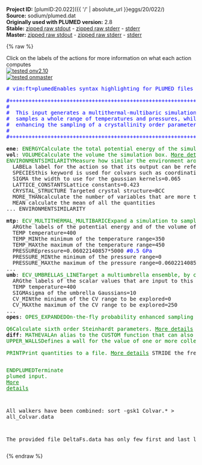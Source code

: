 **Project ID:** [plumID:20.022]({{ '/' | absolute_url }}eggs/20/022/)  
**Source:** sodium/plumed.dat  
**Originally used with PLUMED version:** 2.8  
**Stable:** [zipped raw stdout](plumed.dat.plumed.stdout.txt.zip) - [zipped raw stderr](plumed.dat.plumed.stderr.txt.zip) - [stderr](plumed.dat.plumed.stderr)  
**Master:** [zipped raw stdout](plumed.dat.plumed_master.stdout.txt.zip) - [zipped raw stderr](plumed.dat.plumed_master.stderr.txt.zip) - [stderr](plumed.dat.plumed_master.stderr)  

{% raw %}
<div class="plumedpreheader">
<div class="headerInfo" id="value_details_data/sodium/plumed.dat"> Click on the labels of the actions for more information on what each action computes </div>
<div class="containerBadge">
<div class="headerBadge"><a href="plumed.dat.plumed.stderr"><img src="https://img.shields.io/badge/v2.10-passing-green.svg" alt="tested onv2.10" /></a></div>
<div class="headerBadge"><a href="plumed.dat.plumed_master.stderr"><img src="https://img.shields.io/badge/master-passing-green.svg" alt="tested onmaster" /></a></div>
</div>
</div>
<pre class="plumedlisting">
<span class="plumedtooltip" style="color:blue"># vim:ft=plumed<span class="right">Enables syntax highlighting for PLUMED files in vim. See <a href="https://www.plumed.org/doc-master/user-doc/html/vim">here for more details. </a><i></i></span></span>
<br/><span style="color:blue" class="comment">#+++++++++++++++++++++++++++++++++++++++++++++++++++++++++++++++++++#</span>
<span style="color:blue" class="comment">#                                                                   #</span>
<span style="color:blue" class="comment">#  This input generates a multithermal-multibaric simulation that   #</span>
<span style="color:blue" class="comment">#  samples a whole range of temperatures and pressures, while also  #</span>
<span style="color:blue" class="comment">#  enhancing the sampling of a crystallinity order parameter        #</span>
<span style="color:blue" class="comment">#                                                                   #</span>
<span style="color:blue" class="comment">#+++++++++++++++++++++++++++++++++++++++++++++++++++++++++++++++++++#</span>
<br/><b name="data/sodium/plumed.datene" onclick='showPath("data/sodium/plumed.dat","data/sodium/plumed.datene","data/sodium/plumed.datene","brown")'>ene</b>: <span class="plumedtooltip" style="color:green">ENERGY<span class="right">Calculate the total potential energy of the simulation box. <a href="https://www.plumed.org/doc-master/user-doc/html/ENERGY" style="color:green">More details</a><i></i></span></span>
<span style="display:none;" id="data/sodium/plumed.datene">The ENERGY action with label <b>ene</b> calculates something</span><b name="data/sodium/plumed.datvol" onclick='showPath("data/sodium/plumed.dat","data/sodium/plumed.datvol","data/sodium/plumed.datvol","brown")'>vol</b>: <span class="plumedtooltip" style="color:green">VOLUME<span class="right">Calculate the volume the simulation box. <a href="https://www.plumed.org/doc-master/user-doc/html/VOLUME" style="color:green">More details</a><i></i></span></span>
<span style="display:none;" id="data/sodium/plumed.datvol">The VOLUME action with label <b>vol</b> calculates the volume of simulation box</span><span class="plumedtooltip" style="color:green">ENVIRONMENTSIMILARITY<span class="right">Measure how similar the environment around atoms is to that found in some reference crystal structure. <a href="https://www.plumed.org/doc-master/user-doc/html/ENVIRONMENTSIMILARITY" style="color:green">More details</a><i></i></span></span> ...
  <span class="plumedtooltip">LABEL<span class="right">a label for the action so that its output can be referenced in the input to other actions<i></i></span></span>=<b name="data/sodium/plumed.datrefcv" onclick='showPath("data/sodium/plumed.dat","data/sodium/plumed.datrefcv","data/sodium/plumed.datrefcv","brown")'>refcv</b>
  <span class="plumedtooltip">SPECIES<span class="right">this keyword is used for colvars such as coordination number<i></i></span></span>=1-250
  <span class="plumedtooltip">SIGMA<span class="right"> the width to use for the gaussian kernels<i></i></span></span>=0.065
  <span class="plumedtooltip">LATTICE_CONSTANTS<span class="right">Lattice constants<i></i></span></span>=0.423
  <span class="plumedtooltip">CRYSTAL_STRUCTURE<span class="right"> Targeted crystal structure<i></i></span></span>=BCC
  <span class="plumedtooltip">MORE_THAN<span class="right">calculate the number of variables that are more than a certain target value. Options for this keyword are explained in the documentation for <a href="https://www.plumed.org/doc-master/user-doc/html/MORE_THAN">MORE_THAN</a>.<i></i></span></span>={RATIONAL R_0=0.5 NN=12 MM=24}
  <span class="plumedtooltip">MEAN<span class="right"> calculate the mean of all the quantities<i></i></span></span>
... ENVIRONMENTSIMILARITY
<br/><span style="display:none;" id="data/sodium/plumed.datrefcv">The ENVIRONMENTSIMILARITY action with label <b>refcv</b> calculates the following quantities:<table  align="center" frame="void" width="95%" cellpadding="5%"><tr><td width="5%"><b> Quantity </b>  </td><td><b> Description </b> </td></tr><tr><td width="5%">refcv.value</td><td>the environmental similar parameter for each of the input atoms</td></tr><tr><td width="5%">refcv.morethan</td><td>the number of colvars that have a value more than a threshold</td></tr><tr><td width="5%">refcv.mean</td><td>the mean of the colvars</td></tr></table></span><b name="data/sodium/plumed.datmtp" onclick='showPath("data/sodium/plumed.dat","data/sodium/plumed.datmtp","data/sodium/plumed.datmtp","brown")'>mtp</b>: <span class="plumedtooltip" style="color:green">ECV_MULTITHERMAL_MULTIBARIC<span class="right">Expand a simulation to sample multiple temperatures and pressures. <a href="https://www.plumed.org/doc-master/user-doc/html/ECV_MULTITHERMAL_MULTIBARIC" style="color:green">More details</a><i></i></span></span> ...
  <span class="plumedtooltip">ARG<span class="right">the labels of the potential energy and of the volume of the system<i></i></span></span>=<b name="data/sodium/plumed.datene">ene</b>,<b name="data/sodium/plumed.datvol">vol</b>
  <span class="plumedtooltip">TEMP<span class="right"> temperature<i></i></span></span>=400
  <span class="plumedtooltip">TEMP_MIN<span class="right">the minimum of the temperature range<i></i></span></span>=350
  <span class="plumedtooltip">TEMP_MAX<span class="right">the maximum of the temperature range<i></i></span></span>=450
  <span class="plumedtooltip">PRESSURE<span class="right">pressure<i></i></span></span>=0.06022140857*5000 <span style="color:blue" class="comment">#0.5 GPa</span>
  <span class="plumedtooltip">PRESSURE_MIN<span class="right">the minimum of the pressure range<i></i></span></span>=0
  <span class="plumedtooltip">PRESSURE_MAX<span class="right">the maximum of the pressure range<i></i></span></span>=0.06022140857*10000
...
<span style="display:none;" id="data/sodium/plumed.datmtp">The ECV_MULTITHERMAL_MULTIBARIC action with label <b>mtp</b> calculates the following quantities:<table  align="center" frame="void" width="95%" cellpadding="5%"><tr><td width="5%"><b> Quantity </b>  </td><td><b> Description </b> </td></tr><tr><td width="5%">mtp..#!custom</td><td>the names of the output components for this action depend on the actions input file see the example inputs below for details</td></tr></table></span><b name="data/sodium/plumed.datumb" onclick='showPath("data/sodium/plumed.dat","data/sodium/plumed.datumb","data/sodium/plumed.datumb","brown")'>umb</b>: <span class="plumedtooltip" style="color:green">ECV_UMBRELLAS_LINE<span class="right">Target a multiumbrella ensemble, by combining systems each with a parabolic bias potential at a different location. <a href="https://www.plumed.org/doc-master/user-doc/html/ECV_UMBRELLAS_LINE" style="color:green">More details</a><i></i></span></span> ...
  <span class="plumedtooltip">ARG<span class="right">the labels of the scalar values that are input to this action<i></i></span></span>=<b name="data/sodium/plumed.datrefcv">refcv.morethan</b>
  <span class="plumedtooltip">TEMP<span class="right"> temperature<i></i></span></span>=400
  <span class="plumedtooltip">SIGMA<span class="right">sigma of the umbrella Gaussians<i></i></span></span>=10
  <span class="plumedtooltip">CV_MIN<span class="right">the minimum of the CV range to be explored<i></i></span></span>=0
  <span class="plumedtooltip">CV_MAX<span class="right">the maximum of the CV range to be explored<i></i></span></span>=250
...
<span style="display:none;" id="data/sodium/plumed.datumb">The ECV_UMBRELLAS_LINE action with label <b>umb</b> calculates the following quantities:<table  align="center" frame="void" width="95%" cellpadding="5%"><tr><td width="5%"><b> Quantity </b>  </td><td><b> Description </b> </td></tr><tr><td width="5%">umb..#!custom</td><td>the names of the output components for this action depend on the actions input file see the example inputs below for details</td></tr></table></span><b name="data/sodium/plumed.datopes" onclick='showPath("data/sodium/plumed.dat","data/sodium/plumed.datopes","data/sodium/plumed.datopes","brown")'>opes</b>: <span class="plumedtooltip" style="color:green">OPES_EXPANDED<span class="right">On-the-fly probability enhanced sampling with expanded ensembles for the target distribution. <a href="https://www.plumed.org/doc-master/user-doc/html/OPES_EXPANDED" style="color:green">More details</a><i></i></span></span> <span class="plumedtooltip">ARG<span class="right">the label of the ECVs that define the expansion<i></i></span></span>=<b name="data/sodium/plumed.datmtp">mtp.*</b>,<b name="data/sodium/plumed.datumb">umb.*</b> <span class="plumedtooltip">FILE<span class="right"> a file with the estimate of the relative Delta F for each component of the target and of the global c(t)<i></i></span></span>=DeltaFs.data <span class="plumedtooltip">PACE<span class="right">how often the bias is updated<i></i></span></span>=500 <span class="plumedtooltip">WALKERS_MPI<span class="right"> switch on MPI version of multiple walkers<i></i></span></span>
<br/><span style="display:none;" id="data/sodium/plumed.datopes">The OPES_EXPANDED action with label <b>opes</b> calculates the following quantities:<table  align="center" frame="void" width="95%" cellpadding="5%"><tr><td width="5%"><b> Quantity </b>  </td><td><b> Description </b> </td></tr><tr><td width="5%">opes.bias</td><td>the instantaneous value of the bias potential</td></tr></table></span><span class="plumedtooltip" style="color:green">Q6<span class="right">Calculate sixth order Steinhardt parameters. <a href="https://www.plumed.org/doc-master/user-doc/html/Q6" style="color:green">More details</a><i></i></span></span> <span class="plumedtooltip">SPECIES<span class="right">the list of atoms for which the symmetry function is being calculated and the atoms that can be in the environments<i></i></span></span>=1-250 <span class="plumedtooltip">SWITCH<span class="right">the switching function that it used in the construction of the contact matrix. Options for this keyword are explained in the documentation for <a href="https://www.plumed.org/doc-master/user-doc/html/LESS_THAN">LESS_THAN</a>.<i></i></span></span>={CUBIC D_0=0.4 D_MAX=0.5} <span class="plumedtooltip">VMEAN<span class="right"> calculate the norm of the mean vector<i></i></span></span> <span class="plumedtooltip">LABEL<span class="right">a label for the action so that its output can be referenced in the input to other actions<i></i></span></span>=<b name="data/sodium/plumed.datq6" onclick='showPath("data/sodium/plumed.dat","data/sodium/plumed.datq6","data/sodium/plumed.datq6","brown")'>q6</b>
<span style="display:none;" id="data/sodium/plumed.datq6">The Q6 action with label <b>q6</b> calculates the following quantities:<table  align="center" frame="void" width="95%" cellpadding="5%"><tr><td width="5%"><b> Quantity </b>  </td><td><b> Description </b> </td></tr><tr><td width="5%">q6._vmean</td><td>the norm of the mean vector</td></tr><tr><td width="5%">q6.value</td><td>the norms of the vectors of spherical harmonic coefficients</td></tr></table></span><b name="data/sodium/plumed.datdiff" onclick='showPath("data/sodium/plumed.dat","data/sodium/plumed.datdiff","data/sodium/plumed.datdiff","brown")'>diff</b>: <span class="plumedtooltip" style="color:green">MATHEVAL<span class="right">An alias to the CUSTOM function that can also be used to calaculate combinations of variables using a custom expression. <a href="https://www.plumed.org/doc-master/user-doc/html/MATHEVAL" style="color:green">More details</a><i></i></span></span> <span class="plumedtooltip">ARG<span class="right">the values input to this function<i></i></span></span>=<b name="data/sodium/plumed.datq6">q6.vmean</b>,<b name="data/sodium/plumed.datrefcv">refcv.mean</b> <span class="plumedtooltip">FUNC<span class="right">the function you wish to evaluate<i></i></span></span>=(x-0.06540)/(0.4035-0.06540)-(y-0.33023)/(0.745086-0.33023) <span class="plumedtooltip">PERIODIC<span class="right">if the output of your function is periodic then you should specify the periodicity of the function<i></i></span></span>=NO
<span style="display:none;" id="data/sodium/plumed.datdiff">The MATHEVAL action with label <b>diff</b> calculates the following quantities:<table  align="center" frame="void" width="95%" cellpadding="5%"><tr><td width="5%"><b> Quantity </b>  </td><td><b> Description </b> </td></tr><tr><td width="5%">diff.value</td><td>an arbitrary function</td></tr></table></span><span class="plumedtooltip" style="color:green">UPPER_WALLS<span class="right">Defines a wall for the value of one or more collective variables, <a href="https://www.plumed.org/doc-master/user-doc/html/UPPER_WALLS" style="color:green">More details</a><i></i></span></span> <span class="plumedtooltip">ARG<span class="right">the arguments on which the bias is acting<i></i></span></span>=<b name="data/sodium/plumed.datdiff">diff</b> <span class="plumedtooltip">AT<span class="right">the positions of the wall<i></i></span></span>=0.1 <span class="plumedtooltip">KAPPA<span class="right">the force constant for the wall<i></i></span></span>=100000 <span class="plumedtooltip">EXP<span class="right"> the powers for the walls<i></i></span></span>=2 <span class="plumedtooltip">LABEL<span class="right">a label for the action so that its output can be referenced in the input to other actions<i></i></span></span>=<b name="data/sodium/plumed.datuwall" onclick='showPath("data/sodium/plumed.dat","data/sodium/plumed.datuwall","data/sodium/plumed.datuwall","brown")'>uwall</b>
<br/><span style="display:none;" id="data/sodium/plumed.datuwall">The UPPER_WALLS action with label <b>uwall</b> calculates the following quantities:<table  align="center" frame="void" width="95%" cellpadding="5%"><tr><td width="5%"><b> Quantity </b>  </td><td><b> Description </b> </td></tr><tr><td width="5%">uwall.bias</td><td>the instantaneous value of the bias potential</td></tr><tr><td width="5%">uwall.force2</td><td>the instantaneous value of the squared force due to this bias potential</td></tr></table></span><span class="plumedtooltip" style="color:green">PRINT<span class="right">Print quantities to a file. <a href="https://www.plumed.org/doc-master/user-doc/html/PRINT" style="color:green">More details</a><i></i></span></span> <span class="plumedtooltip">STRIDE<span class="right"> the frequency with which the quantities of interest should be output<i></i></span></span>=500  <span class="plumedtooltip">ARG<span class="right">the labels of the values that you would like to print to the file<i></i></span></span>=<b name="data/sodium/plumed.datene">ene</b>,<b name="data/sodium/plumed.datvol">vol</b>,<b name="data/sodium/plumed.datrefcv">refcv.*</b>,<b name="data/sodium/plumed.datopes">opes.*</b>,<b name="data/sodium/plumed.datq6">q6.*</b>,<b name="data/sodium/plumed.datdiff">diff</b>,<b name="data/sodium/plumed.datuwall">uwall.bias</b> <span class="plumedtooltip">FILE<span class="right">the name of the file on which to output these quantities<i></i></span></span>=Colvar.data

<span style="display:none;" id="data/sodium/plumed.dat">The PRINT action with label <b></b> calculates something</span><span class="plumedtooltip" style="color:green">ENDPLUMED<span class="right">Terminate plumed input. <a href="https://www.plumed.org/doc-master/user-doc/html/ENDPLUMED" style="color:green">More details</a><i></i></span></span><span style="color:blue" class="comment">

All walkers have been combined:
 sort -gsk1 Colvar.* &gt; all_Colvar.data

The provided file DeltaFs.data has only few first and last lines
</span></pre>
{% endraw %}
